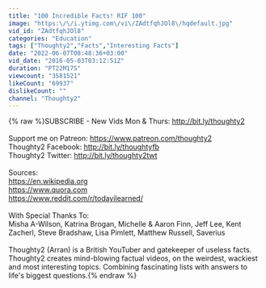```yaml
---
title: "100 Incredible Facts! RIF 100"
image: "https:\/\/i.ytimg.com\/vi\/ZAdtfqhJOl8\/hqdefault.jpg"
vid_id: "ZAdtfqhJOl8"
categories: "Education"
tags: ["Thoughty2","Facts","Interesting Facts"]
date: "2022-06-07T08:48:36+03:00"
vid_date: "2016-05-03T03:12:51Z"
duration: "PT22M17S"
viewcount: "3581521"
likeCount: "69937"
dislikeCount: ""
channel: "Thoughty2"
---
```

{% raw %}SUBSCRIBE - New Vids Mon &amp; Thurs: <a rel="nofollow" target="blank" href="http://bit.ly/thoughty2">http://bit.ly/thoughty2</a><br /><br />Support me on Patreon: <a rel="nofollow" target="blank" href="https://www.patreon.com/thoughty2">https://www.patreon.com/thoughty2</a><br />Thoughty2 Facebook: <a rel="nofollow" target="blank" href="http://bit.ly/thoughtyfb">http://bit.ly/thoughtyfb</a><br />Thoughty2 Twitter: <a rel="nofollow" target="blank" href="http://bit.ly/thoughty2twt">http://bit.ly/thoughty2twt</a><br /><br />Sources:<br /><a rel="nofollow" target="blank" href="https://en.wikipedia.org">https://en.wikipedia.org</a><br /><a rel="nofollow" target="blank" href="https://www.quora.com">https://www.quora.com</a><br /><a rel="nofollow" target="blank" href="https://www.reddit.com/r/todayilearned/">https://www.reddit.com/r/todayilearned/</a><br /><br />With Special Thanks To:<br />Misha A-Wilson, Katrina Brogan, Michelle &amp; Aaron Finn, Jeff Lee, Kent Zacherl, Steve Bradshaw, Lisa Pimlett, Matthew Russell, Saverius<br /><br />Thoughty2 (Arran) is a British YouTuber and gatekeeper of useless facts. Thoughty2 creates mind-blowing factual videos, on the weirdest, wackiest and most interesting topics. Combining fascinating lists with answers to life's biggest questions.{% endraw %}
